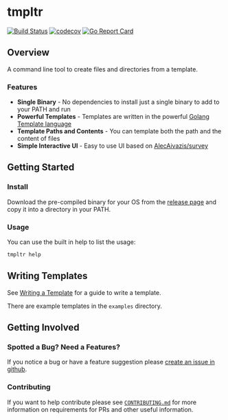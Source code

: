 tmpltr
======
[![Build Status](https://travis-ci.org/andytom/tmpltr.svg?branch=master)](https://travis-ci.org/andytom/tmpltr)
[![codecov](https://codecov.io/gh/andytom/tmpltr/branch/master/graph/badge.svg)](https://codecov.io/gh/andytom/tmpltr)
[![Go Report Card](https://goreportcard.com/badge/github.com/andytom/tmpltr)](https://goreportcard.com/report/github.com/andytom/tmpltr)

Overview
--------

A command line tool to create files and directories from a template.

### Features
* **Single Binary** - No dependencies to install just a single binary to add to
  your PATH and run
* **Powerful Templates** - Templates are written in the powerful [Golang
  Template language](https://golang.org/pkg/text/template/)
* **Template Paths and Contents** - You can template both the path and the
  content of files
* **Simple Interactive UI** - Easy to use UI based on
  [AlecAivazis/survey](https://github.com/AlecAivazis/survey)

Getting Started
---------------

### Install

Download the pre-compiled binary for your OS from the
[release page](https://github.com/andytom/tmpltr/releases/latest) and copy it
into a directory in your PATH.

### Usage

You can use the built in help to list the usage:
```bash
tmpltr help
```

Writing Templates
-----------------

See [Writing a Template](docs/writing_templates.md) for a guide to write a
template.

There are example templates in the `examples` directory.

Getting Involved
----------------

### Spotted a Bug? Need a Features?

If you notice a bug or have a feature suggestion please [create an issue in
github](https://github.com/andytom/tmpltr/issues/new).

### Contributing

If you want to help contribute please see [`CONTRIBUTING.md`](CONTRIBUTING.md)
for more information on requirements for PRs and other useful information.
